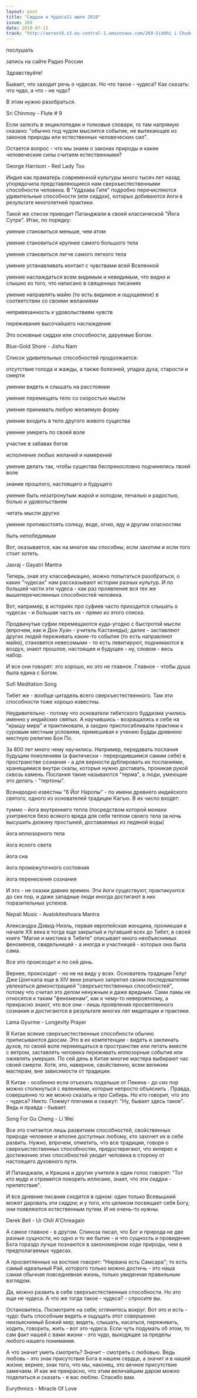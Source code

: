 ```yaml
---
layout: post
title: "Сиддхи и Чудеса11 июля 2010"
issue: 269
date: 2010-07-11
track: "http://aerost8.s3.eu-central-1.amazonaws.com/269-Siddhi i Chudesa.mp3"
---
```


послушать

запись на сайте Радио России

Здравствуйте!

Бывает, что заходит речь о чудесах. Но что такое - чудеса? Как сказать: что чудо, а что - не чудо?

В этом нужно разобраться.

Sri Chinmoy - Flute # 9

Если залезть в энциклопедии и толковые словари, то там напрямую сказано: "обычно под чудом мыслится событие, не вытекающее из законов природы или естественных человеческих сил".

Остается вопрос - что мы знаем о законах природы и какие человеческие силы считаем естественными?

George Harrison - Red Lady Too

Индия как праматерь современной культуры много тысяч лет назад упорядочила представляющиеся нам сверхъестественными способности человека. В "Уддхава Гите" подробно перечисляются удивительные способности (или сиддхи), которых добиваются йоги в результате многолетней практики.

Такой же список приводит Патанджали в своей классической "Йога Сутре". Итак, по порядку:

умение становиться меньше, чем атом

умение становиться крупнее самого большого тела

умение становиться легче самого легкого тела

умение устанавливать контакт с чувствами всей Вселенной

умение наслаждаться всем видимым и невидимым, что видно и слышно из того, что написано в священных писаниях

умение направлять майю (то есть видимое и ощущаемое) в соответствии со своими желаниями

непривязанность к удовольствиям чувств

переживание высочайшего наслаждения

Это основные сиддхи или способности, даруемые Богом.

Blue-Gold Shore - Jishu Nam

Список удивительных способностей продолжается:

отсутствие голода и жажды, а также болезней, упадка духа, старости и смерти

умении видеть и слышать на расстоянии

умение перемещать тело со скоростью мысли

умение принимать любую желаемую форму

умение входить в тело другого живого существа

умение умереть по своей воле

участие в забавах богов

исполнение любых желаний и намерений

умение делать так, чтобы существа беспрекословно подчинялись твоей воле

знание прошлого, настоящего и будущего

умение быть незатронутым жарой и холодом, печалью и радостью, болью и удовольствием

читать мысли других

умение противостоять солнцу, воде, огню, яду и другим опасностям

быть непобедимым

Вот, оказывается, как на многое мы способны, если захотим и если того стоит хотеть.

Jasraj - Gayatri Mantra

Теперь, зная эту классификацию, можно попытаться разобраться, о каких "чудесах" нам рассказывают истории разных культур. И по большей части эти чудеса - как раз проявление вся тех же вышеперечисленных способностей человека.

Вот, например, в историях про суфиев часто приходится слышать о чудесах - и большая часть их - прямо из этого списка.

Продвинутые суфии перемещаются куда-угодно с быстротой мысли (впрочем, как и Дон Хуан - учитель Кастанеды); далее - заставляют других людей переживать какие-то события (то есть направляют майю), становятся невесомыми - то есть левитируют, поднимаются в воздух, знают прошлое, настоящее и будущее - ну, словом - весь набор.

И все они говорят: это хорошо, но это не главное. Главное - чтобы душа была едина с Богом.

Sufi Meditation Song

Тибет же - вообще цитадель всего сверхъестественного. Там эти способности тоже хорошо известны.

Неудивительно - потому что основатели тибетского буддизма учились именно у индийских святых. А научившись - возращались к себе на "крышу мира" и практиковали, а заодно приспосабливали практики к суровым местным условиям, примешивая к учению Будды древнюю местную религию Бон По.

За 800 лет много чему научились. Например, передавать послания будущим поколениям (а фактически - переродившимся самим себе) в пространстве сознания - а для верности дублировать их посланиями, хранящимися внутри скалы, которые нужно доставать, проникая рукой сквозь камень. Послания такие называются "терма", а люди, умеющие это делать - "тертоны".

Всенародно известны "6 Йог Наропы" - по имени древнего индийского святого, одного из основателей традиции Кагъю. В их число входят:

туммо - йога внутреннего тепла (посредством которой монахи ухитряются безо всякого вреда для себя теплом своего тела за ночь высушить дюжину простыней, доставаемых из ледяной воды)

йога иллюзорного тела

йога ясного света

йога сна

йога промежуточного состояния

йога перенесения сознания

И это - не сказки давних времен. Эти йоги существуют, практикуются до сих пор, и даже западные люди иногда достигают в них поразительных успехов.

Nepali Music - Avalokiteshvara Mantra

Александра Дэвид-Ниэль, первая европейская женщина, проникшая в начале XX века в тогда еще закрытый и пугавший всех до Тибет, в своей книге "Магия и мистика в Тибете" описывает много необъяснимых феноменов, свидельницей - а иногда и участницей - которых она была сама.

Все это происходит и по сей день.

Вернее, происходит - но не на виду у всех. Основатель традиции Гелуг Дже Цонгкапа еще в XIV веке реально запретил своим последователям увлекаться демонстрацией "сверхъестественных способностей", потому что считал это делом ненужным и даже вредным. Сами ламы не относятся к таким "феноменам", как к чему-то невероятному, а прекрасно знают, что все они - лишь проявления просветленного сознания и достигаются в результате многих лет медитации и практики.

Lama Gyurme - Longevity Prayer

В Китае всякие сверхъестественные способности обычно приписываются даосам. Это в их компетенции - видеть и заклинать духов, по своей воле перемещаться в пространстве или летать вместе с ветром, заставлять человека переживать иллюзорные события или оживлять умерших. По сей день в Китае многие мастера выбирают час своей смерти. Хотя, это, наверное, свойственно, всем великим мастерам, вне зависимости от традиции.

В Китае - особенно если отъехать подальше от Пекина - до сих пор можно столкнуться с явлениями, которые непросто объяснить . Правда, совершенно то же можно сказать и про Сибирь. Но кто говорит, что это - чудеса? Никто. Пожмут плечами и скажут: "Ну, бывает здесь такое". Ведь и правда - бывает.

Song For Gu Cheng - Li Wei

Все это считается лишь развитием способностей, свойственных природе человеке и вполне доступных любому, кто захочет их в себе развить. Нужно, впрочем, отметить, что все традиции, говоря о сверхъестественных способностях, предостерегают, что интерес к достижению этих способностей уводит человека в сторону от настоящего духовного пути.

И Патанджали, и Кришна и другие учителя в один голос говорят: "Тот кто мудр и стремится покорить иллюзию, знает, что эти сиддхи - препятствия".

И все древние писания сходятся в одном: один только Всевышний может даровать эти сиддхи; и у того, кто целиком посвящает себя Богу, они появляются естественным путем. И не очень-то нужны.

Derek Bell - Ur Chill A'Chreagain

А самое главное - в другом. Спиноза писал, что Бог и природа не две разные сущности, но одно и то же бытие - и что сущность и провидение Бога гораздо лучше познаются в закономерном ходе природы, чем в предполагаемых чудесах.

А просветленные на востоке говорят: "Нирвана есть Самсара"; то есть самый идеальный Рай, которого только можно достичь - это наша самая обычная повседневная жизнь, только увиденная правильным взглядом.

Да, можно развить в себе сверхъестественные способности. Но это еще не чудеса. А что же тогда такое - чудеса? - спросите вы.

Остановитесь. Посмотрите на себя; оглянитесь вокруг. Вот это и есть - чудо: быть способным видеть и ощущать этот совершенно неизъяснимый Божий мир; видеть, слышать, касаться, переживать, ходить, говорить, жить - вот это чудеса. Если чуть подумать об этом, то сам факт нашей с вами жизни - это чудо, выходящее за пределы любого нашего понимания.

А что значит уметь смотреть? Значит - смотреть с любовью. Ведь любовь - это знак присутствия Бога в нашем сердце, а значит и в нашей жизни; вернее, знак того, что мы, наконец, это вечное присутствие замечаем. И как же прекрасно, что этим величайшим даром можно поделиться и сказать - я вас люблю. Спасибо вам.

Eurythmics - Miracle Of Love
